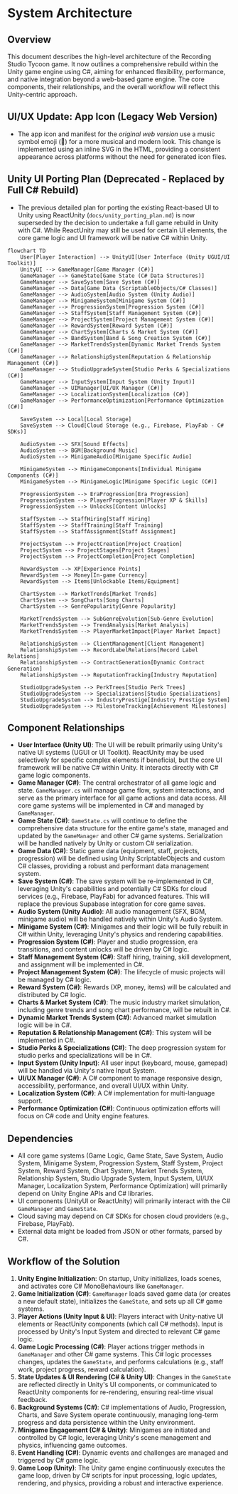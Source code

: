 # System Architecture

## Overview
This document describes the high-level architecture of the Recording Studio Tycoon game. It now outlines a comprehensive rebuild within the Unity game engine using C#, aiming for enhanced flexibility, performance, and native integration beyond a web-based game engine. The core components, their relationships, and the overall workflow will reflect this Unity-centric approach.

## UI/UX Update: App Icon (Legacy Web Version)

- The app icon and manifest for the *original web version* use a music symbol emoji (🎵) for a more musical and modern look. This change is implemented using an inline SVG in the HTML, providing a consistent appearance across platforms without the need for generated icon files.

## Unity UI Porting Plan (Deprecated - Replaced by Full C# Rebuild)

- The previous detailed plan for porting the existing React-based UI to Unity using ReactUnity (`docs/unity_porting_plan.md`) is now superseded by the decision to undertake a full game rebuild in Unity with C#. While ReactUnity may still be used for certain UI elements, the core game logic and UI framework will be native C# within Unity.

```mermaid
flowchart TD
    User[Player Interaction] --> UnityUI[User Interface (Unity UGUI/UI Toolkit)]
    UnityUI --> GameManager[Game Manager (C#)]
    GameManager --> GameState[Game State (C# Data Structures)]
    GameManager --> SaveSystem[Save System (C#)]
    GameManager --> Data[Game Data (ScriptableObjects/C# Classes)]
    GameManager --> AudioSystem[Audio System (Unity Audio)]
    GameManager --> MinigameSystem[Minigame System (C#)]
    GameManager --> ProgressionSystem[Progression System (C#)]
    GameManager --> StaffSystem[Staff Management System (C#)]
    GameManager --> ProjectSystem[Project Management System (C#)]
    GameManager --> RewardSystem[Reward System (C#)]
    GameManager --> ChartSystem[Charts & Market System (C#)]
    GameManager --> BandSystem[Band & Song Creation System (C#)]
    GameManager --> MarketTrendsSystem[Dynamic Market Trends System (C#)]
    GameManager --> RelationshipSystem[Reputation & Relationship Management (C#)]
    GameManager --> StudioUpgradeSystem[Studio Perks & Specializations (C#)]
    GameManager --> InputSystem[Input System (Unity Input)]
    GameManager --> UIManager[UI/UX Manager (C#)]
    GameManager --> LocalizationSystem[Localization (C#)]
    GameManager --> PerformanceOptimization[Performance Optimization (C#)]

    SaveSystem --> Local[Local Storage]
    SaveSystem --> Cloud[Cloud Storage (e.g., Firebase, PlayFab - C# SDKs)]

    AudioSystem --> SFX[Sound Effects]
    AudioSystem --> BGM[Background Music]
    AudioSystem --> MinigameAudio[Minigame Specific Audio]

    MinigameSystem --> MinigameComponents[Individual Minigame Components (C#)]
    MinigameSystem --> MinigameLogic[Minigame Specific Logic (C#)]

    ProgressionSystem --> EraProgression[Era Progression]
    ProgressionSystem --> PlayerProgression[Player XP & Skills]
    ProgressionSystem --> Unlocks[Content Unlocks]

    StaffSystem --> StaffHiring[Staff Hiring]
    StaffSystem --> StaffTraining[Staff Training]
    StaffSystem --> StaffAssignment[Staff Assignment]

    ProjectSystem --> ProjectCreation[Project Creation]
    ProjectSystem --> ProjectStages[Project Stages]
    ProjectSystem --> ProjectCompletion[Project Completion]

    RewardSystem --> XP[Experience Points]
    RewardSystem --> Money[In-game Currency]
    RewardSystem --> Items[Unlockable Items/Equipment]

    ChartSystem --> MarketTrends[Market Trends]
    ChartSystem --> SongCharts[Song Charts]
    ChartSystem --> GenrePopularity[Genre Popularity]

    MarketTrendsSystem --> SubGenreEvolution[Sub-Genre Evolution]
    MarketTrendsSystem --> TrendAnalysis[Market Analysis]
    MarketTrendsSystem --> PlayerMarketImpact[Player Market Impact]

    RelationshipSystem --> ClientManagement[Client Management]
    RelationshipSystem --> RecordLabelRelations[Record Label Relations]
    RelationshipSystem --> ContractGeneration[Dynamic Contract Generation]
    RelationshipSystem --> ReputationTracking[Industry Reputation]

    StudioUpgradeSystem --> PerkTrees[Studio Perk Trees]
    StudioUpgradeSystem --> Specializations[Studio Specializations]
    StudioUpgradeSystem --> IndustryPrestige[Industry Prestige System]
    StudioUpgradeSystem --> MilestoneTracking[Achievement Milestones]
```

## Component Relationships
- **User Interface (Unity UI)**: The UI will be rebuilt primarily using Unity's native UI systems (UGUI or UI Toolkit). ReactUnity may be used selectively for specific complex elements if beneficial, but the core UI framework will be native C# within Unity. It interacts directly with C# game logic components.
- **Game Manager (C#)**: The central orchestrator of all game logic and state. `GameManager.cs` will manage game flow, system interactions, and serve as the primary interface for all game actions and data access. All core game systems will be implemented in C# and managed by `GameManager`.
- **Game State (C#)**: `GameState.cs` will continue to define the comprehensive data structure for the entire game's state, managed and updated by the `GameManager` and other C# game systems. Serialization will be handled natively by Unity or custom C# serialization.
- **Game Data (C#)**: Static game data (equipment, staff, projects, progression) will be defined using Unity ScriptableObjects and custom C# classes, providing a robust and performant data management system.
- **Save System (C#)**: The save system will be re-implemented in C#, leveraging Unity's capabilities and potentially C# SDKs for cloud services (e.g., Firebase, PlayFab) for advanced features. This will replace the previous Supabase integration for core game saves.
- **Audio System (Unity Audio)**: All audio management (SFX, BGM, minigame audio) will be handled natively within Unity's Audio System.
- **Minigame System (C#)**: Minigames and their logic will be fully rebuilt in C# within Unity, leveraging Unity's physics and rendering capabilities.
- **Progression System (C#)**: Player and studio progression, era transitions, and content unlocks will be driven by C# logic.
- **Staff Management System (C#)**: Staff hiring, training, skill development, and assignment will be implemented in C#.
- **Project Management System (C#)**: The lifecycle of music projects will be managed by C# logic.
- **Reward System (C#)**: Rewards (XP, money, items) will be calculated and distributed by C# logic.
- **Charts & Market System (C#)**: The music industry market simulation, including genre trends and song chart performance, will be rebuilt in C#.
- **Dynamic Market Trends System (C#)**: Advanced market simulation logic will be in C#.
- **Reputation & Relationship Management (C#)**: This system will be implemented in C#.
- **Studio Perks & Specializations (C#)**: The deep progression system for studio perks and specializations will be in C#.
- **Input System (Unity Input)**: All user input (keyboard, mouse, gamepad) will be handled via Unity's native Input System.
- **UI/UX Manager (C#)**: A C# component to manage responsive design, accessibility, performance, and overall UI/UX within Unity.
- **Localization System (C#)**: A C# implementation for multi-language support.
- **Performance Optimization (C#)**: Continuous optimization efforts will focus on C# code and Unity engine features.

## Dependencies
- All core game systems (Game Logic, Game State, Save System, Audio System, Minigame System, Progression System, Staff System, Project System, Reward System, Chart System, Market Trends System, Relationship System, Studio Upgrade System, Input System, UI/UX Manager, Localization System, Performance Optimization) will primarily depend on Unity Engine APIs and C# libraries.
- UI components (UnityUI or ReactUnity) will primarily interact with the C# `GameManager` and `GameState`.
- Cloud saving may depend on C# SDKs for chosen cloud providers (e.g., Firebase, PlayFab).
- External data might be loaded from JSON or other formats, parsed by C#.

## Workflow of the Solution
1. **Unity Engine Initialization**: On startup, Unity initializes, loads scenes, and activates core C# MonoBehaviours like `GameManager`.
2. **Game Initialization (C#)**: `GameManager` loads saved game data (or creates a new default state), initializes the `GameState`, and sets up all C# game systems.
3. **Player Actions (Unity Input & UI)**: Players interact with Unity-native UI elements or ReactUnity components (which call C# methods). Input is processed by Unity's Input System and directed to relevant C# game logic.
4. **Game Logic Processing (C#)**: Player actions trigger methods in `GameManager` and other C# game systems. This C# logic processes changes, updates the `GameState`, and performs calculations (e.g., staff work, project progress, reward calculation).
5. **State Updates & UI Rendering (C# & Unity UI)**: Changes in the `GameState` are reflected directly in Unity's UI components, or communicated to ReactUnity components for re-rendering, ensuring real-time visual feedback.
6. **Background Systems (C#)**: C# implementations of Audio, Progression, Charts, and Save System operate continuously, managing long-term progress and data persistence within the Unity environment.
7. **Minigame Engagement (C# & Unity)**: Minigames are initiated and controlled by C# logic, leveraging Unity's scene management and physics, influencing game outcomes.
8. **Event Handling (C#)**: Dynamic events and challenges are managed and triggered by C# game logic.
9. **Game Loop (Unity)**: The Unity game engine continuously executes the game loop, driven by C# scripts for input processing, logic updates, rendering, and physics, providing a robust and interactive experience.
